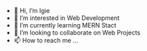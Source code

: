 - 👋 Hi, I’m Igie 
- 👀 I’m interested in Web Development
- 🌱 I’m currently learning MERN Stact
- 💞️ I’m looking to collaborate on Web Projects
- 📫 How to reach me ...

<!---
Igie-oss/Igie-oss is a ✨ special ✨ repository because its `README.md` (this file) appears on your GitHub profile.
You can click the Preview link to take a look at your changes.
--->
